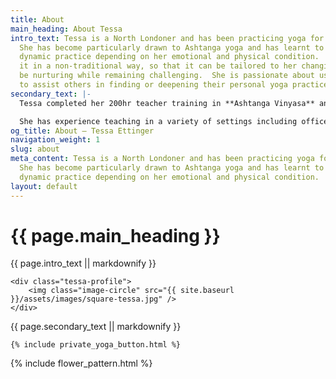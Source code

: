 ```yaml
---
title: About
main_heading: About Tessa
intro_text: Tessa is a North Londoner and has been practicing yoga for many years.
  She has become particularly drawn to Ashtanga yoga and has learnt to adapt this
  dynamic practice depending on her emotional and physical condition.  She approaches
  it in a non-traditional way, so that it can be tailored to her changing needs and
  be nurturing while remaining challenging.  She is passionate about using this approach
  to assist others in finding or deepening their personal yoga practice and approach.
secondary_text: |-
  Tessa completed her 200hr teacher training in **Ashtanga Vinyasa** and **Rocket yoga** in June 2014 and has since undertaken further advanced trainings in Yin & Yang yoga, practical anatomy & adjustments, yoga for addictions and from April 2017 Mandala Vinyasa.  This equips her to teach the more energetic styles of Ashtanga, Vinyasa and Rocket yoga, together with some restorative postures.

  She has experience teaching in a variety of settings including offices, prison, studios and gyms. She teaches several public yoga classes in various Virgin Active gyms around London, where she additionally teaches AntiGravity Yoga, a form of aerial yoga and fitness. She particularly enjoys teaching private yoga lessons of all levels in Crouch End, North London.
og_title: About — Tessa Ettinger
navigation_weight: 1
slug: about
meta_content: Tessa is a North Londoner and has been practicing yoga for many years.
  She has become particularly drawn to Ashtanga yoga and has learnt to adapt this
  dynamic practice depending on her emotional and physical condition.
layout: default
---
```


<div class="about-columns">
	<div class="about-tessa">
		<h1>{{ page.main_heading }}</h1>
		{{ page.intro_text || markdownify }}
	</div>

	<div class="tessa-profile">
		<img class="image-circle" src="{{ site.baseurl }}/assets/images/square-tessa.jpg" />
	</div>
</div>

<div class="details-container">
	<div class="tessa-details">{{ page.secondary_text || markdownify }} </div>

	{% include private_yoga_button.html %}
	
</div>

{% include flower_pattern.html %}